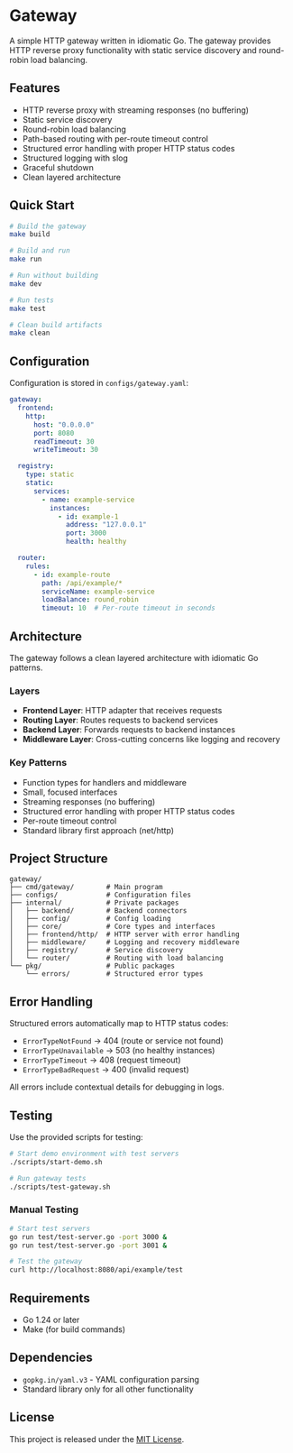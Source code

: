 # Gateway

A simple HTTP gateway written in idiomatic Go. The gateway provides HTTP reverse proxy functionality with static service discovery and round-robin load balancing.

## Features

- HTTP reverse proxy with streaming responses (no buffering)
- Static service discovery
- Round-robin load balancing
- Path-based routing with per-route timeout control
- Structured error handling with proper HTTP status codes
- Structured logging with slog
- Graceful shutdown
- Clean layered architecture

## Quick Start

```bash
# Build the gateway
make build

# Build and run
make run

# Run without building
make dev

# Run tests
make test

# Clean build artifacts
make clean
```

## Configuration

Configuration is stored in `configs/gateway.yaml`:

```yaml
gateway:
  frontend:
    http:
      host: "0.0.0.0"
      port: 8080
      readTimeout: 30
      writeTimeout: 30

  registry:
    type: static
    static:
      services:
        - name: example-service
          instances:
            - id: example-1
              address: "127.0.0.1"
              port: 3000
              health: healthy

  router:
    rules:
      - id: example-route
        path: /api/example/*
        serviceName: example-service
        loadBalance: round_robin
        timeout: 10  # Per-route timeout in seconds
```

## Architecture

The gateway follows a clean layered architecture with idiomatic Go patterns.

### Layers

- **Frontend Layer**: HTTP adapter that receives requests
- **Routing Layer**: Routes requests to backend services
- **Backend Layer**: Forwards requests to backend instances
- **Middleware Layer**: Cross-cutting concerns like logging and recovery

### Key Patterns

- Function types for handlers and middleware
- Small, focused interfaces
- Streaming responses (no buffering)
- Structured error handling with proper HTTP status codes
- Per-route timeout control
- Standard library first approach (net/http)

## Project Structure

```
gateway/
├── cmd/gateway/        # Main program
├── configs/            # Configuration files
├── internal/           # Private packages
│   ├── backend/        # Backend connectors
│   ├── config/         # Config loading
│   ├── core/           # Core types and interfaces
│   ├── frontend/http/  # HTTP server with error handling
│   ├── middleware/     # Logging and recovery middleware
│   ├── registry/       # Service discovery
│   └── router/         # Routing with load balancing
└── pkg/                # Public packages
    └── errors/         # Structured error types
```

## Error Handling

Structured errors automatically map to HTTP status codes:

- `ErrorTypeNotFound` → 404 (route or service not found)
- `ErrorTypeUnavailable` → 503 (no healthy instances)
- `ErrorTypeTimeout` → 408 (request timeout)
- `ErrorTypeBadRequest` → 400 (invalid request)

All errors include contextual details for debugging in logs.

## Testing

Use the provided scripts for testing:

```bash
# Start demo environment with test servers
./scripts/start-demo.sh

# Run gateway tests
./scripts/test-gateway.sh
```

### Manual Testing

```bash
# Start test servers
go run test/test-server.go -port 3000 &
go run test/test-server.go -port 3001 &

# Test the gateway
curl http://localhost:8080/api/example/test
```

## Requirements

- Go 1.24 or later
- Make (for build commands)

## Dependencies

- `gopkg.in/yaml.v3` - YAML configuration parsing
- Standard library only for all other functionality

## License

This project is released under the [MIT License](LICENSE).
